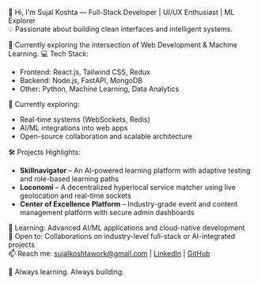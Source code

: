 👋 Hi, I'm Sujal Koshta — Full-Stack Developer | UI/UX Enthusiast | ML Explorer  
💡 Passionate about building clean interfaces and intelligent systems.

🧠 Currently exploring the intersection of Web Development & Machine Learning.
💻 Tech Stack:
- Frontend: React.js, Tailwind CSS, Redux
- Backend: Node.js, FastAPI, MongoDB
- Other: Python, Machine Learning, Data Analytics

🚀 Currently exploring:
- Real-time systems (WebSockets, Redis)
- AI/ML integrations into web apps
- Open-source collaboration and scalable architecture

🛠️ Projects Highlights:
- **Skillnavigator** – An AI-powered learning platform with adaptive testing and role-based learning paths
- **Loconomi** – A decentralized hyperlocal service matcher using live geolocation and real-time sockets
- **Center of Excellence Platform** – Industry-grade event and content management platform with secure admin dashboards

🌱 Learning: Advanced AI/ML applications and cloud-native development  
🤝 Open to: Collaborations on industry-level full-stack or AI-integrated projects  
📫 Reach me: sujalkoshtawork@gmail.com | [LinkedIn](https://linkedin.com/in/sujalkoshta) | [GitHub](https://github.com/sujaldef)

🧠 Always learning. Always building.
